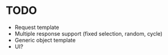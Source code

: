 # TODO

- Request template
- Multiple response support (fixed selection, random, cycle)
- Generic object template
- UI?
